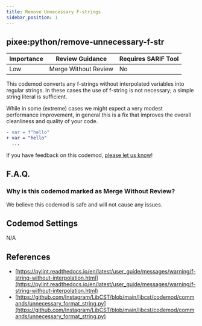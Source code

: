 ```yaml
---
title: Remove Unnecessary F-strings
sidebar_position: 1
---
```


## pixee:python/remove-unnecessary-f-str

| Importance | Review Guidance            | Requires SARIF Tool |
|------------|----------------------------|---------------------|
| Low       | Merge Without Review | No                  |

This codemod converts any f-strings without interpolated variables into regular strings.
In these cases the use of f-string is not necessary; a simple string literal is sufficient. 

While in some (extreme) cases we might expect a very modest performance
improvement, in general this is a fix that improves the overall cleanliness and
quality of your code.

```diff
- var = f"hello"
+ var = "hello"
  ...
```

If you have feedback on this codemod, [please let us know](mailto:feedback@pixee.ai)!

## F.A.Q.

### Why is this codemod marked as Merge Without Review?

We believe this codemod is safe and will not cause any issues.

## Codemod Settings

N/A

## References

* [https://pylint.readthedocs.io/en/latest/user_guide/messages/warning/f-string-without-interpolation.html](https://pylint.readthedocs.io/en/latest/user_guide/messages/warning/f-string-without-interpolation.html)
* [https://github.com/Instagram/LibCST/blob/main/libcst/codemod/commands/unnecessary_format_string.py](https://github.com/Instagram/LibCST/blob/main/libcst/codemod/commands/unnecessary_format_string.py)
